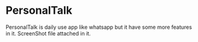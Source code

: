 # PersonalTalk
PersonalTalk is daily use app like whatsapp but it have some more features in it.
ScreenShot file attached in it.
